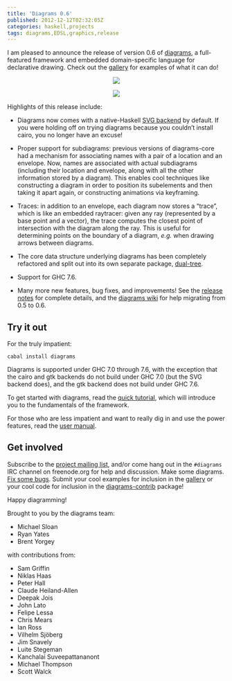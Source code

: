 ```yaml
---
title: 'Diagrams 0.6'
published: 2012-12-12T02:32:05Z
categories: haskell,projects
tags: diagrams,EDSL,graphics,release
---
```


<p>I am pleased to announce the release of version 0.6 of <a href="http://projects.haskell.org/diagrams">diagrams</a>, a full-featured framework and embedded domain-specific language for declarative drawing. Check out the <a href="http://projects.haskell.org/diagrams/gallery.html">gallery</a> for examples of what it can do!</p>

<div style='text-align:center;'>

<p><a href="http://mathlesstraveled.com/2012/11/05/more-factorization-diagrams/"><img src="http://mathlesstraveled.files.wordpress.com/2012/11/77455a72e05ff905c9c81cd250b45fa6.png" /></a></p>
<p><a href="http://projects.haskell.org/diagrams/gallery/PythagoreanTree.html"><img src="http://projects.haskell.org/diagrams/gallery/PythagoreanTree.png" /></a></p>

</div>

<p>Highlights of this release include:</p>
<ul>
<li><p>Diagrams now comes with a native-Haskell <a href="http://hackage.haskell.org/package/diagrams%2Dsvg">SVG backend</a> by default. If you were holding off on trying diagrams because you couldn’t install cairo, you no longer have an excuse!</p></li>
<li><p>Proper support for subdiagrams: previous versions of diagrams-core had a mechanism for associating names with a pair of a location and an envelope. Now, names are associated with actual subdiagrams (including their location and envelope, along with all the other information stored by a diagram). This enables cool techniques like constructing a diagram in order to position its subelements and then taking it apart again, or constructing animations via keyframing.</p></li>
<li><p>Traces: in addition to an envelope, each diagram now stores a “trace”, which is like an embedded raytracer: given any ray (represented by a base point and a vector), the trace computes the closest point of intersection with the diagram along the ray. This is useful for determining points on the boundary of a diagram, <em>e.g.</em> when drawing arrows between diagrams.</p></li>
<li><p>The core data structure underlying diagrams has been completely refactored and split out into its own separate package, <a href="http://hackage.haskell.org/package/dual%2Dtree">dual-tree</a>.</p></li>
<li><p>Support for GHC 7.6.</p></li>
<li><p>Many more new features, bug fixes, and improvements! See the <a href="http://projects.haskell.org/diagrams/releases.html">release notes</a> for complete details, and the <a href="http://www.haskell.org/haskellwiki/Diagrams/Migrate0.6">diagrams wiki</a> for help migrating from 0.5 to 0.6.</p></li>
</ul>
<h2 id="try-it-out">Try it out</h2>
<p>For the truly impatient:</p>
<pre><code>cabal install diagrams</code></pre>
<p>Diagrams is supported under GHC 7.0 through 7.6, with the exception that the cairo and gtk backends do not build under GHC 7.0 (but the SVG backend does), and the gtk backend does not build under GHC 7.6.</p>
<p>To get started with diagrams, read the <a href="http://projects.haskell.org/diagrams/tutorial/DiagramsTutorial.html">quick tutorial</a>, which will introduce you to the fundamentals of the framework.</p>
<p>For those who are less impatient and want to really dig in and use the power features, read the <a href="http://projects.haskell.org/diagrams/manual/diagrams-manual.html">user manual</a>.</p>
<h2 id="get-involved">Get involved</h2>
<p>Subscribe to the <a href="http://groups.google.com/group/diagrams-discuss">project mailing list</a>, and/or come hang out in the <code>#diagrams</code> IRC channel on freenode.org for help and discussion. Make some diagrams. <a href="http://github.com/diagrams/">Fix some bugs</a>. Submit your cool examples for inclusion in the <a href="http://projects.haskell.org/diagrams/gallery.html">gallery</a> or your cool code for inclusion in the <a href="http://hackage.haskell.org/package/diagrams%2Dcontrib">diagrams-contrib</a> package!</p>
<p>Happy diagramming!</p>
<p>Brought to you by the diagrams team:</p>
<ul>
<li>Michael Sloan</li>
<li>Ryan Yates</li>
<li>Brent Yorgey</li>
</ul>
<p>with contributions from:</p>
<ul>
<li>Sam Griffin</li>
<li>Niklas Haas</li>
<li>Peter Hall</li>
<li>Claude Heiland-Allen</li>
<li>Deepak Jois</li>
<li>John Lato</li>
<li>Felipe Lessa</li>
<li>Chris Mears</li>
<li>Ian Ross</li>
<li>Vilhelm Sjöberg</li>
<li>Jim Snavely</li>
<li>Luite Stegeman</li>
<li>Kanchalai Suveepattananont</li>
<li>Michael Thompson</li>
<li>Scott Walck</li>
</ul>

